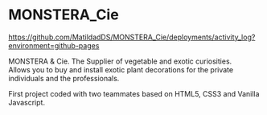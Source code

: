 # MONSTERA_Cie

https://github.com/MatildadDS/MONSTERA_Cie/deployments/activity_log?environment=github-pages

MONSTERA & Cie. The Supplier of vegetable and exotic curiosities.  
Allows you to buy and install exotic plant decorations for the private individuals and the professionals.

First project coded with two teammates based on HTML5, CSS3 and Vanilla Javascript.
